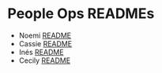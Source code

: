 # People Ops READMEs

- Noemi [README](noemi-bio.md)
- Cassie [README](cassie-bio.md)
- Inés [README](ines-bio.md)
- Cecily [README](cecily-bio.md)
